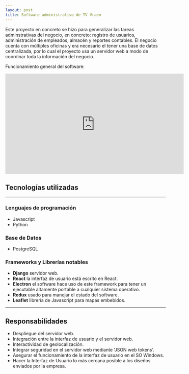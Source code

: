 ```yaml
---
layout: post
title: Software administrativo de TV Vraem
---
```

Este proyecto en concreto se hizo para generalizar las tareas adminstrativas del negocio,
en concreto: registro de usuarios, administración de empleados, almacén y reportes contables.
El negocio cuenta con múltiples oficinas y era necesario el tener una base de datos centralizada,
por lo cual el proyecto usa un servidor web a modo de coordinar toda la información del negocio.


Funcionamiento general del software:
<iframe width="560" height="315" src="https://www.youtube.com/embed/yIrTiTF9PMs" frameborder="0" allow="accelerometer; autoplay; clipboard-write; encrypted-media; gyroscope; picture-in-picture" allowfullscreen></iframe>

## Tecnologías utilizadas
---

### Lenguajes de programación
- Javascript
- Python

### Base de Datos
- PostgreSQL

### Frameworks y Librerías notables
- __Django__ servidor web.
- __React__ la interfaz de usuario está escrito en React.
- __Electron__ el software hace uso de este framework para tener un ejecutable altamente portable a cualquier sistema operativo.
- __Redux__ usado para manejar el estado del software.
- __Leaflet__ librería de Javascript para mapas embebidos.

---

## Responsabilidades
- Despliegue del servidor web.
- Integración entre la interfaz de usuario y el servidor web.
- Interactividad de geolocalización.
- Integrar seguridad en el servidor web mediante 'JSON web tokens'.
- Asegurar el funcionamiento de la interfaz de usuario en el SO Windows.
- Hacer la Interfaz de Usuario lo más cercana posible a los diseños enviados por la empresa.
